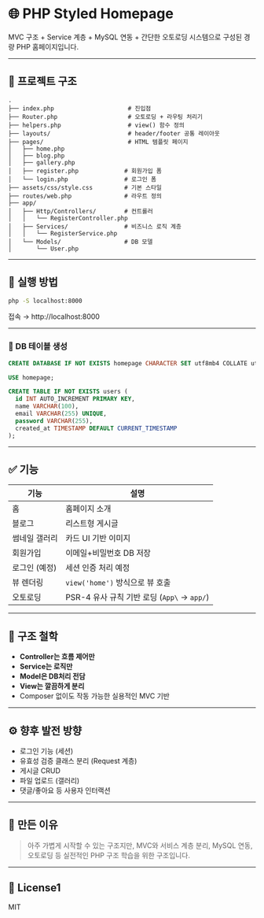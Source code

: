 # 🌐 PHP Styled Homepage

MVC 구조 + Service 계층 + MySQL 연동 + 간단한 오토로딩 시스템으로 구성된 경량 PHP 홈페이지입니다.

---

## 🧱 프로젝트 구조

```
.
├── index.php                     # 진입점
├── Router.php                    # 오토로딩 + 라우팅 처리기
├── helpers.php                   # view() 함수 정의
├── layouts/                      # header/footer 공통 레이아웃
├── pages/                        # HTML 템플릿 페이지
│   ├── home.php
│   ├── blog.php
│   ├── gallery.php
│   ├── register.php             # 회원가입 폼
│   └── login.php                # 로그인 폼
├── assets/css/style.css         # 기본 스타일
├── routes/web.php               # 라우트 정의
├── app/
│   ├── Http/Controllers/        # 컨트롤러
│   │   └── RegisterController.php
│   ├── Services/                # 비즈니스 로직 계층
│   │   └── RegisterService.php
│   └── Models/                  # DB 모델
│       └── User.php
```

---

## 🚀 실행 방법

```bash
php -S localhost:8000
```

접속 → http://localhost:8000

---


### 📄 DB 테이블 생성

```sql
CREATE DATABASE IF NOT EXISTS homepage CHARACTER SET utf8mb4 COLLATE utf8mb4_unicode_ci;

USE homepage;

CREATE TABLE IF NOT EXISTS users (
  id INT AUTO_INCREMENT PRIMARY KEY,
  name VARCHAR(100),
  email VARCHAR(255) UNIQUE,
  password VARCHAR(255),
  created_at TIMESTAMP DEFAULT CURRENT_TIMESTAMP
);
```

---

## ✅ 기능

| 기능 | 설명 |
|------|------|
| 홈 | 홈페이지 소개 |
| 블로그 | 리스트형 게시글 |
| 썸네일 갤러리 | 카드 UI 기반 이미지 |
| 회원가입 | 이메일+비밀번호 DB 저장 |
| 로그인 (예정) | 세션 인증 처리 예정 |
| 뷰 렌더링 | `view('home')` 방식으로 뷰 호출 |
| 오토로딩 | PSR-4 유사 규칙 기반 로딩 (`App\` → `app/`) |

---

## 🧠 구조 철학

- **Controller는 흐름 제어만**
- **Service는 로직만**
- **Model은 DB처리 전담**
- **View는 깔끔하게 분리**
- Composer 없이도 작동 가능한 실용적인 MVC 기반

---

## ⚙️ 향후 발전 방향

- 로그인 기능 (세션)
- 유효성 검증 클래스 분리 (Request 계층)
- 게시글 CRUD
- 파일 업로드 (갤러리)
- 댓글/좋아요 등 사용자 인터랙션

---

## 📌 만든 이유

> 아주 가볍게 시작할 수 있는 구조지만,
> MVC와 서비스 계층 분리, MySQL 연동, 오토로딩 등 실전적인 PHP 구조 학습을 위한 구조입니다.

---

## 🤝 License1

MIT
